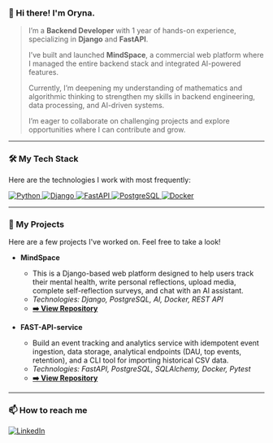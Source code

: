### 👋 Hi there! I'm Oryna.

> I’m a **Backend Developer** with 1 year of hands-on experience, specializing in **Django** and **FastAPI**.
>
> I’ve built and launched **MindSpace**, a commercial web platform where I managed the entire backend stack and integrated AI-powered features.
>
> Currently, I’m deepening my understanding of mathematics and algorithmic thinking to strengthen my skills in backend engineering, data processing, and AI-driven systems.
>
> I’m eager to collaborate on challenging projects and explore opportunities where I can contribute and grow.

---

### 🛠️ My Tech Stack

Here are the technologies I work with most frequently:

<p align="left">
  <a href="https://www.python.org" target="_blank" rel="noreferrer">
    <img src="https://img.shields.io/badge/Python-3776AB?style=for-the-badge&logo=python&logoColor=white" alt="Python" />
  </a>
  <a href="https://www.djangoproject.com/" target="_blank" rel="noreferrer">
    <img src="https://img.shields.io/badge/Django-092E20?style=for-the-badge&logo=django&logoColor=white" alt="Django" />
  </a>
  <a href="https://fastapi.tiangolo.com/" target="_blank" rel="noreferrer">
    <img src="https://img.shields.io/badge/FastAPI-009688?style=for-the-badge&logo=fastapi&logoColor=white" alt="FastAPI" />
  </a>
  <a href="https://www.postgresql.org" target="_blank" rel="noreferrer">
    <img src="https://img.shields.io/badge/PostgreSQL-4169E1?style=for-the-badge&logo=postgresql&logoColor=white" alt="PostgreSQL" />
  </a>
  <a href="https://www.docker.com/" target="_blank" rel="noreferrer">
    <img src="https://img.shields.io/badge/Docker-2496ED?style=for-the-badge&logo=docker&logoColor=white" alt="Docker" />
  </a>
</p>

---

### 🚀 My Projects

Here are a few projects I've worked on. Feel free to take a look!

* **MindSpace**
    * This is a Django-based web platform designed to help users track their mental health, write personal reflections, upload media, complete self-reflection surveys, and chat with an AI assistant.
    * *Technologies: Django, PostgreSQL, AI, Docker, REST API*
    * [**➡️ View Repository**](https://github.com/namenok/project15.03)

* **FAST-API-service**
    * Build an event tracking and analytics service with idempotent event ingestion, data storage, analytical endpoints (DAU, top events, retention), and a CLI tool for importing historical CSV data.
    * *Technologies: FastAPI, PostgreSQL, SQLAlchemy, Docker, Pytest*
    * [**➡️ View Repository**](https://github.com/namenok/FAST-API-service)
---

### 📫 How to reach me

<p align="left">
  <a href="https://www.linkedin.com/in/oryna-znamenok-02a002385/" target="_blank" rel="noreferrer">
    <img src="https://img.shields.io/badge/LinkedIn-0A66C2?style=for-the-badge&logo=linkedin&logoColor=white" alt="LinkedIn" />
  </a>
</p>
